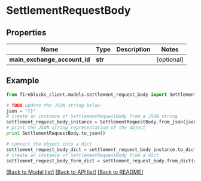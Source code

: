 # SettlementRequestBody


## Properties

Name | Type | Description | Notes
------------ | ------------- | ------------- | -------------
**main_exchange_account_id** | **str** |  | [optional] 

## Example

```python
from fireblocks_client.models.settlement_request_body import SettlementRequestBody

# TODO update the JSON string below
json = "{}"
# create an instance of SettlementRequestBody from a JSON string
settlement_request_body_instance = SettlementRequestBody.from_json(json)
# print the JSON string representation of the object
print SettlementRequestBody.to_json()

# convert the object into a dict
settlement_request_body_dict = settlement_request_body_instance.to_dict()
# create an instance of SettlementRequestBody from a dict
settlement_request_body_form_dict = settlement_request_body.from_dict(settlement_request_body_dict)
```
[[Back to Model list]](../README.md#documentation-for-models) [[Back to API list]](../README.md#documentation-for-api-endpoints) [[Back to README]](../README.md)


